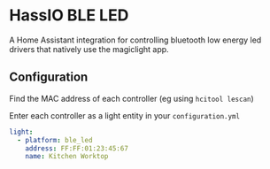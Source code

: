 # HassIO BLE LED

A Home Assistant integration for controlling bluetooth low energy led drivers
that natively use the magiclight app.

## Configuration

Find the MAC address of each controller (eg using `hcitool lescan`)

Enter each controller as a light entity in your `configuration.yml`

```yaml
light:
  - platform: ble_led
    address: FF:FF:01:23:45:67
    name: Kitchen Worktop
```